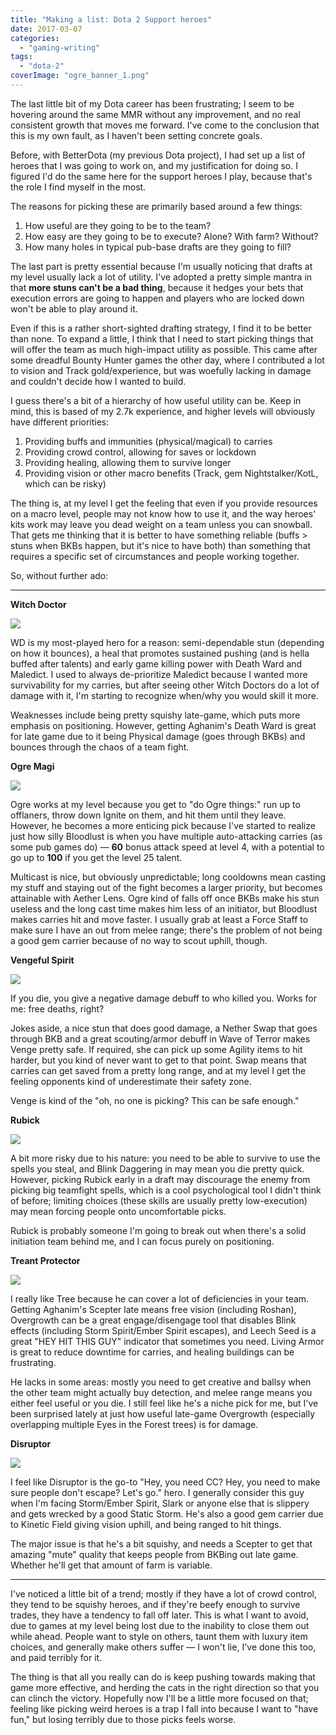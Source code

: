 ```yaml
---
title: "Making a list: Dota 2 Support heroes"
date: 2017-03-07
categories: 
  - "gaming-writing"
tags: 
  - "dota-2"
coverImage: "ogre_banner_1.png"
---
```


The last little bit of my Dota career has been frustrating; I seem to be hovering around the same MMR without any improvement, and no real consistent growth that moves me forward. I've come to the conclusion that this is my own fault, as I haven't been setting concrete goals.

Before, with BetterDota (my previous Dota project), I had set up a list of heroes that I was going to work on, and my justification for doing so. I figured I'd do the same here for the support heroes I play, because that's the role I find myself in the most.

The reasons for picking these are primarily based around a few things:

1. How useful are they going to be to the team?
2. How easy are they going to be to execute? Alone? With farm? Without?
3. How many holes in typical pub-base drafts are they going to fill?

The last part is pretty essential because I'm usually noticing that drafts at my level usually lack a lot of utility. I've adopted a pretty simple mantra in that **more stuns can't be a bad thing**, because it hedges your bets that execution errors are going to happen and players who are locked down won't be able to play around it.

Even if this is a rather short-sighted drafting strategy, I find it to be better than none. To expand a little, I think that I need to start picking things that will offer the team as much high-impact utility as possible. This came after some dreadful Bounty Hunter games the other day, where I contributed a lot to vision and Track gold/experience, but was woefully lacking in damage and couldn't decide how I wanted to build.

I guess there's a bit of a hierarchy of how useful utility can be. Keep in mind, this is based of my 2.7k experience, and higher levels will obviously have different priorities:

1. Providing buffs and immunities (physical/magical) to carries
2. Providing crowd control, allowing for saves or lockdown
3. Providing healing, allowing them to survive longer
4. Providing vision or other macro benefits (Track, gem Nightstalker/KotL, which can be risky)

The thing is, at my level I get the feeling that even if you provide resources on a macro level, people may not know how to use it, and the way heroes' kits work may leave you dead weight on a team unless you can snowball. That gets me thinking that it is better to have something reliable (buffs > stuns when BKBs happen, but it's nice to have both) than something that requires a specific set of circumstances and people working together.

So, without further ado:

* * *

**Witch Doctor**

![](/assets/images/doctor_banner.png)

WD is my most-played hero for a reason: semi-dependable stun (depending on how it bounces), a heal that promotes sustained pushing (and is hella buffed after talents) and early game killing power with Death Ward and Maledict. I used to always de-prioritize Maledict because I wanted more survivability for my carries, but after seeing other Witch Doctors do a lot of damage with it, I'm starting to recognize when/why you would skill it more.

Weaknesses include being pretty squishy late-game, which puts more emphasis on positioning. However, getting Aghanim's Death Ward is great for late game due to it being Physical damage (goes through BKBs) and bounces through the chaos of a team fight.

**Ogre Magi**

![](/assets/images/ogre_banner_2.png)

Ogre works at my level because you get to "do Ogre things:" run up to offlaners, throw down Ignite on them, and hit them until they leave. However, he becomes a more enticing pick because I've started to realize just how silly Bloodlust is when you have multiple auto-attacking carries (as some pub games do) — **60** bonus attack speed at level 4, with a potential to go up to **100** if you get the level 25 talent.

Multicast is nice, but obviously unpredictable; long cooldowns mean casting my stuff and staying out of the fight becomes a larger priority, but becomes attainable with Aether Lens. Ogre kind of falls off once BKBs make his stun useless and the long cast time makes him less of an initiator, but Bloodlust makes carries hit and move faster. I usually grab at least a Force Staff to make sure I have an out from melee range; there's the problem of not being a good gem carrier because of no way to scout uphill, though.

**Vengeful Spirit**

![](/assets/images/venge_banner.png)

If you die, you give a negative damage debuff to who killed you. Works for me: free deaths, right?

Jokes aside, a nice stun that does good damage, a Nether Swap that goes through BKB and a great scouting/armor debuff in Wave of Terror makes Venge pretty safe. If required, she can pick up some Agility items to hit harder, but you kind of never want to get to that point. Swap means that carries can get saved from a pretty long range, and at my level I get the feeling opponents kind of underestimate their safety zone.

Venge is kind of the "oh, no one is picking? This can be safe enough."

**Rubick**

![](/assets/images/rubick_banner.png)

A bit more risky due to his nature: you need to be able to survive to use the spells you steal, and Blink Daggering in may mean you die pretty quick. However, picking Rubick early in a draft may discourage the enemy from picking big teamfight spells, which is a cool psychological tool I didn't think of before; limiting choices (these skills are usually pretty low-execution) may mean forcing people onto uncomfortable picks.

Rubick is probably someone I'm going to break out when there's a solid initiation team behind me, and I can focus purely on positioning.

**Treant Protector**

![](/assets/images/treant_banner.png)

I really like Tree because he can cover a lot of deficiencies in your team. Getting Aghanim's Scepter late means free vision (including Roshan), Overgrowth can be a great engage/disengage tool that disables Blink effects (including Storm Spirit/Ember Spirit escapes), and Leech Seed is a great "HEY HIT THIS GUY" indicator that sometimes you need. Living Armor is great to reduce downtime for carries, and healing buildings can be frustrating.

He lacks in some areas: mostly you need to get creative and ballsy when the other team might actually buy detection, and melee range means you either feel useful or you die. I still feel like he's a niche pick for me, but I've been surprised lately at just how useful late-game Overgrowth (especially overlapping multiple Eyes in the Forest trees) is for damage.

**Disruptor**

![](/assets/images/disruptor_banner.png)

I feel like Disruptor is the go-to "Hey, you need CC? Hey, you need to make sure people don't escape? Let's go." hero. I generally consider this guy when I'm facing Storm/Ember Spirit, Slark or anyone else that is slippery and gets wrecked by a good Static Storm. He's also a good gem carrier due to Kinetic Field giving vision uphill, and being ranged to hit things.

The major issue is that he's a bit squishy, and needs a Scepter to get that amazing "mute" quality that keeps people from BKBing out late game. Whether he'll get that amount of farm is variable.

* * *

I've noticed a little bit of a trend; mostly if they have a lot of crowd control, they tend to be squishy heroes, and if they're beefy enough to survive trades, they have a tendency to fall off later. This is what I want to avoid, due to games at my level being lost due to the inability to close them out while ahead. People want to style on others, taunt them with luxury item choices, and generally make others suffer — I won't lie, I've done this too, and paid terribly for it.

The thing is that all you really can do is keep pushing towards making that game more effective, and herding the cats in the right direction so that you can clinch the victory. Hopefully now I'll be a little more focused on that; feeling like picking weird heroes is a trap I fall into because I want to "have fun," but losing terribly due to those picks feels worse.

